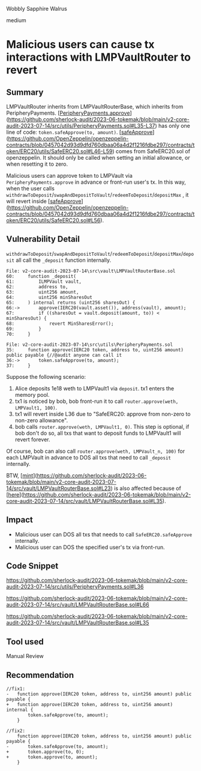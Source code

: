 Wobbly Sapphire Walrus

medium

# Malicious users can cause tx interactions with LMPVaultRouter to revert
## Summary

LMPVaultRouter inherits from LMPVaultRouterBase, which inherits from PeripheryPayments. [[PeripheryPayments.approve](https://github.com/sherlock-audit/2023-06-tokemak/blob/main/v2-core-audit-2023-07-14/src/utils/PeripheryPayments.sol#L35-L37)](https://github.com/sherlock-audit/2023-06-tokemak/blob/main/v2-core-audit-2023-07-14/src/utils/PeripheryPayments.sol#L35-L37) has only one line of code: `token.safeApprove(to, amount)`. [[safeApprove](https://github.com/OpenZeppelin/openzeppelin-contracts/blob/0457042d93d9dfd760dbaa06a4d2f1216fdbe297/contracts/token/ERC20/utils/SafeERC20.sol#L46-L59)](https://github.com/OpenZeppelin/openzeppelin-contracts/blob/0457042d93d9dfd760dbaa06a4d2f1216fdbe297/contracts/token/ERC20/utils/SafeERC20.sol#L46-L59) comes from SafeERC20.sol of openzeppelin. It should only be called when setting an initial allowance, or when resetting it to zero.

Malicious users can approve token to LMPVault via `PeripheryPayments.approve` in advance or front-run user's tx. In this way, when the user calls `withdrawToDeposit`/`swapAndDepositToVault`/`redeemToDeposit`/`depositMax` , it will revert inside [[safeApprove](https://github.com/OpenZeppelin/openzeppelin-contracts/blob/0457042d93d9dfd760dbaa06a4d2f1216fdbe297/contracts/token/ERC20/utils/SafeERC20.sol#L56)](https://github.com/OpenZeppelin/openzeppelin-contracts/blob/0457042d93d9dfd760dbaa06a4d2f1216fdbe297/contracts/token/ERC20/utils/SafeERC20.sol#L56).

## Vulnerability Detail

`withdrawToDeposit`/`swapAndDepositToVault`/`redeemToDeposit`/`depositMax`/`deposit` all call the `_deposit` function internally.

```solidity
File: v2-core-audit-2023-07-14\src\vault\LMPVaultRouterBase.sol
60:     function _deposit(
61:         ILMPVault vault,
62:         address to,
63:         uint256 amount,
64:         uint256 minSharesOut
65:     ) internal returns (uint256 sharesOut) {
66:->       approve(IERC20(vault.asset()), address(vault), amount);
67:         if ((sharesOut = vault.deposit(amount, to)) < minSharesOut) {
68:             revert MinSharesError();
69:         }
70:     }

File: v2-core-audit-2023-07-14\src\utils\PeripheryPayments.sol
35:     function approve(IERC20 token, address to, uint256 amount) public payable {//@audit anyone can call it
36:->       token.safeApprove(to, amount);
37:     }
```

Suppose the following scenario:

1.  Alice deposits 1e18 weth to LMPVault1 via `deposit`. tx1 enters the memory pool.
2.  tx1 is noticed by bob, bob front-run it to call `router.approve(weth, LMPVault1, 100)`.
3.  tx1 will revert inside L36 due to "SafeERC20: approve from non-zero to non-zero allowance".
4.  bob calls `router.approve(weth, LMPVault1, 0)`. This step is optional, if bob don't do so, all txs that want to deposit funds to LMPVault1 will revert forever.

Of course, bob can also call `router.approve(weth, LMPVault_n, 100)` for each LMPVault in advance to DOS all txs that need to call `_deposit` internally.

BTW, [[mint](https://github.com/sherlock-audit/2023-06-tokemak/blob/main/v2-core-audit-2023-07-14/src/vault/LMPVaultRouterBase.sol#L23)](https://github.com/sherlock-audit/2023-06-tokemak/blob/main/v2-core-audit-2023-07-14/src/vault/LMPVaultRouterBase.sol#L23) is also affected because of [[here](https://github.com/sherlock-audit/2023-06-tokemak/blob/main/v2-core-audit-2023-07-14/src/vault/LMPVaultRouterBase.sol#L35)](https://github.com/sherlock-audit/2023-06-tokemak/blob/main/v2-core-audit-2023-07-14/src/vault/LMPVaultRouterBase.sol#L35).

## Impact

- Malicious user can DOS all txs that needs to call `SafeERC20.safeApprove` internally.
- Malicious user can DOS the specified user's tx via front-run.

## Code Snippet

https://github.com/sherlock-audit/2023-06-tokemak/blob/main/v2-core-audit-2023-07-14/src/utils/PeripheryPayments.sol#L36

https://github.com/sherlock-audit/2023-06-tokemak/blob/main/v2-core-audit-2023-07-14/src/vault/LMPVaultRouterBase.sol#L66

https://github.com/sherlock-audit/2023-06-tokemak/blob/main/v2-core-audit-2023-07-14/src/vault/LMPVaultRouterBase.sol#L35

## Tool used

Manual Review

## Recommendation

```fix
//fix1:
-   function approve(IERC20 token, address to, uint256 amount) public payable {
+   function approve(IERC20 token, address to, uint256 amount) internal {
        token.safeApprove(to, amount);
    }
    
//fix2:
    function approve(IERC20 token, address to, uint256 amount) public payable {
-       token.safeApprove(to, amount);
+       token.approve(to, 0);
+       token.approve(to, amount);
    }
```